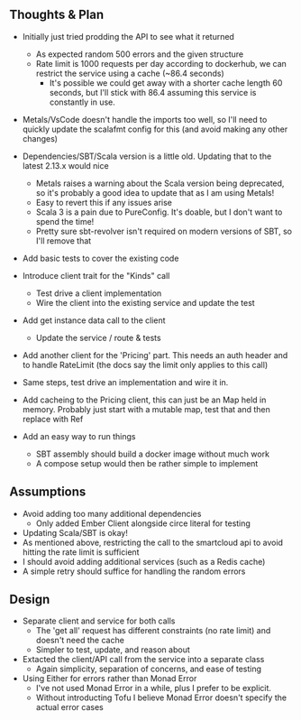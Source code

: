 ## Thoughts & Plan

- Initially just tried prodding the API to see what it returned

  - As expected random 500 errors and the given structure
  - Rate limit is 1000 requests per day according to dockerhub, we can restrict the service using a cache (~86.4 seconds)
    - It's possible we could get away with a shorter cache length 60 seconds, but I'll stick with 86.4 assuming this service is constantly in use.

- Metals/VsCode doesn't handle the imports too well, so I'll need to quickly update the scalafmt config for this (and avoid making any other changes)
- Dependencies/SBT/Scala version is a little old. Updating that to the latest 2.13.x would nice

  - Metals raises a warning about the Scala version being deprecated, so it's probably a good idea to update that as I am using Metals!
  - Easy to revert this if any issues arise
  - Scala 3 is a pain due to PureConfig. It's doable, but I don't want to spend the time!
  - Pretty sure sbt-revolver isn't required on modern versions of SBT, so I'll remove that

- Add basic tests to cover the existing code
- Introduce client trait for the "Kinds" call

  - Test drive a client implementation
  - Wire the client into the existing service and update the test

- Add get instance data call to the client

  - Update the service / route & tests

- Add another client for the 'Pricing' part. This needs an auth header and to handle RateLimit (the docs say the limit only applies to this call)
- Same steps, test drive an implementation and wire it in.
- Add cacheing to the Pricing client, this can just be an Map held in memory. Probably just start with a mutable map, test that and then replace with Ref

- Add an easy way to run things

  - SBT assembly should build a docker image without much work
  - A compose setup would then be rather simple to implement

## Assumptions

- Avoid adding too many additional dependencies
  - Only added Ember Client alongside circe literal for testing
- Updating Scala/SBT is okay! 
- As mentioned above, restricting the call to the smartcloud api to avoid hitting the rate limit is sufficient
- I should avoid adding additional services (such as a Redis cache)
- A simple retry should suffice for handling the random errors

## Design

- Separate client and service for both calls
  - The 'get all' request has different constraints (no rate limit) and doesn't need the cache
  - Simpler to test, update, and reason about
- Extacted the client/API call from the service into a separate class
  - Again simplicity, separation of concerns, and ease of testing
- Using Either for errors rather than Monad Error
  - I've not used Monad Error in a while, plus I prefer to be explicit.
  - Without introducting Tofu I believe Monad Error doesn't specify the actual error cases
  
